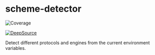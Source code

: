 # scheme-detector
![Coverage](https://img.shields.io/badge/Coverage-99.4%25-brightgreen)

[![DeepSource](https://deepsource.io/gh/IMMORTALxJO/scheme-detector.svg/?label=active+issues&show_trend=true&token=VZ2SYgG49PAWTLKYzI-vb-1A)](https://deepsource.io/gh/IMMORTALxJO/scheme-detector/?ref=repository-badge)

Detect different protocols and engines from the current environment variables.